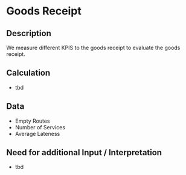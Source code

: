 # Goods Receipt

## Description
We measure different KPIS to the goods receipt to evaluate the goods receipt.

## Calculation
* tbd

## Data
* Empty Routes
* Number of Services
* Average Lateness

## Need for additional Input / Interpretation
* tbd
